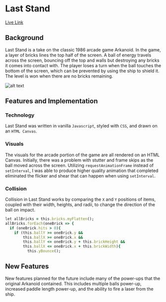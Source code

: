 # Last Stand

[Live Link](https://hfeger4.github.io/LastStand/)

## Background

Last Stand is a take on the classic 1986 arcade game Arkanoid. In the game, a layer of bricks lines the top half of the screen. A ball of energy travels across the screen, bouncing off the top and walls but destroying any bricks it comes into contact with. The player loses a turn when the ball touches the bottom of the screen, which can be prevented by using the ship to shield it. The level is won when there are no bricks remaining.

![alt text](./docs/gamegif.gif)

## Features and Implementation

### Technology

Last Stand was written in vanilla `Javascript`, styled with `CSS`, and drawn on an `HTML Canvas`.

### Visuals

The visuals for the arcade portion of the game are all rendered on an HTML Canvas. Initially, there was a problem with stutter and frame skips as the ball moved across the screen. Utilizing `requestAnimationFrame` instead of `setInterval`, I was able to produce higher quality animation that completed eliminated the flicker and shear that can happen when using `setInterval`.

### Collision

Collision in Last Stand works by comparing the `X` and `Y` positions of items, coupled with their width, heights, and radii, to change the direction of the ball on impact.

``` ruby
let allBricks = this.bricks.myFlatten();
allBricks.forEach(oneBrick => {
  if (oneBrick.hits > 0){
    if (this.ballY >= oneBrick.y &&
        this.ballX >= oneBrick.x &&
        this.ballY <= oneBrick.y + this.brickHeight &&
        this.ballX <= oneBrick.x + this.brickWidth){
          this.yBounce();
```



## New Features

New features planned for the future include many of the power-ups that the original Arkanoid contained. This includes multiple balls power-up, increased paddle length power-up, and the ability to fire a laser from the ship.
